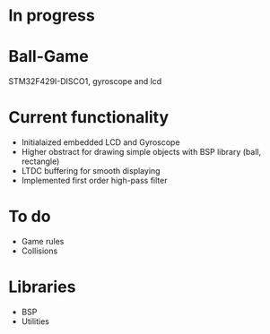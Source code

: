 # In progress

# Ball-Game
STM32F429I-DISCO1, gyroscope and lcd

# Current functionality
- Initialaized embedded LCD and Gyroscope
- Higher obstract for drawing simple objects with BSP library (ball, rectangle)
- LTDC buffering for smooth displaying
- Implemented first order high-pass filter

# To do

- Game rules
- Collisions

# Libraries
- BSP
- Utilities
